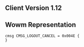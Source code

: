 ## Client Version 1.12

## Wowm Representation
```rust,ignore
cmsg CMSG_LOGOUT_CANCEL = 0x004E {
}

```
